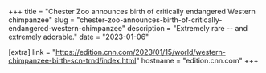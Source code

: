 +++
title = "Chester Zoo announces birth of critically endangered Western chimpanzee"
slug = "chester-zoo-announces-birth-of-critically-endangered-western-chimpanzee"
description = "Extremely rare -- and extremely adorable."
date = "2023-01-06"

[extra]
link = "https://edition.cnn.com/2023/01/15/world/western-chimpanzee-birth-scn-trnd/index.html"
hostname = "edition.cnn.com"
+++

